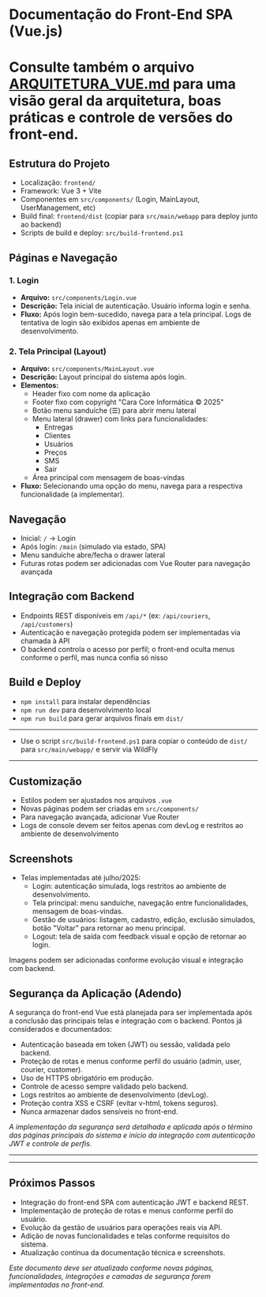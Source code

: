 # Documentação do Front-End SPA (Vue.js)
#
# Consulte também o arquivo [ARQUITETURA_VUE.md](ARQUITETURA_VUE.md) para uma visão geral da arquitetura, boas práticas e controle de versões do front-end.

## Estrutura do Projeto

- Localização: `frontend/`
- Framework: Vue 3 + Vite
- Componentes em `src/components/` (Login, MainLayout, UserManagement, etc)
- Build final: `frontend/dist` (copiar para `src/main/webapp` para deploy junto ao backend)
- Scripts de build e deploy: `src/build-frontend.ps1`

## Páginas e Navegação

### 1. Login

- **Arquivo:** `src/components/Login.vue`
- **Descrição:** Tela inicial de autenticação. Usuário informa login e senha.
- **Fluxo:** Após login bem-sucedido, navega para a tela principal. Logs de tentativa de login são exibidos apenas em ambiente de desenvolvimento.

### 2. Tela Principal (Layout)

- **Arquivo:** `src/components/MainLayout.vue`
- **Descrição:** Layout principal do sistema após login.
- **Elementos:**
  - Header fixo com nome da aplicação
  - Footer fixo com copyright "Cara Core Informática © 2025"
  - Botão menu sanduíche (☰) para abrir menu lateral
  - Menu lateral (drawer) com links para funcionalidades:
    - Entregas
    - Clientes
    - Usuários
    - Preços
    - SMS
    - Sair
  - Área principal com mensagem de boas-vindas
- **Fluxo:** Selecionando uma opção do menu, navega para a respectiva funcionalidade (a implementar).

## Navegação

- Inicial: `/` → Login
- Após login: `/main` (simulado via estado, SPA)
- Menu sanduíche abre/fecha o drawer lateral
- Futuras rotas podem ser adicionadas com Vue Router para navegação avançada

## Integração com Backend

- Endpoints REST disponíveis em `/api/*` (ex: `/api/couriers`, `/api/customers`)
- Autenticação e navegação protegida podem ser implementadas via chamada à API
- O backend controla o acesso por perfil; o front-end oculta menus conforme o perfil, mas nunca confia só nisso

## Build e Deploy

- `npm install` para instalar dependências
- `npm run dev` para desenvolvimento local
- `npm run build` para gerar arquivos finais em `dist/`

---

- Use o script `src/build-frontend.ps1` para copiar o conteúdo de `dist/` para `src/main/webapp/` e servir via WildFly

---

## Customização

- Estilos podem ser ajustados nos arquivos `.vue`
- Novas páginas podem ser criadas em `src/components/`
- Para navegação avançada, adicionar Vue Router
- Logs de console devem ser feitos apenas com devLog e restritos ao ambiente de desenvolvimento

## Screenshots

- Telas implementadas até julho/2025:
  - Login: autenticação simulada, logs restritos ao ambiente de desenvolvimento.
  - Tela principal: menu sanduíche, navegação entre funcionalidades, mensagem de boas-vindas.
  - Gestão de usuários: listagem, cadastro, edição, exclusão simulados, botão "Voltar" para retornar ao menu principal.
  - Logout: tela de saída com feedback visual e opção de retornar ao login.

Imagens podem ser adicionadas conforme evolução visual e integração com backend.

## Segurança da Aplicação (Adendo)


A segurança do front-end Vue está planejada para ser implementada após a conclusão das principais telas e integração com o backend. Pontos já considerados e documentados:

- Autenticação baseada em token (JWT) ou sessão, validada pelo backend.
- Proteção de rotas e menus conforme perfil do usuário (admin, user, courier, customer).
- Uso de HTTPS obrigatório em produção.
- Controle de acesso sempre validado pelo backend.
- Logs restritos ao ambiente de desenvolvimento (devLog).
- Proteção contra XSS e CSRF (evitar v-html, tokens seguros).
- Nunca armazenar dados sensíveis no front-end.


*A implementação da segurança será detalhada e aplicada após o término das páginas principais do sistema e início da integração com autenticação JWT e controle de perfis.*

---


---

## Próximos Passos

- Integração do front-end SPA com autenticação JWT e backend REST.
- Implementação de proteção de rotas e menus conforme perfil do usuário.
- Evolução da gestão de usuários para operações reais via API.
- Adição de novas funcionalidades e telas conforme requisitos do sistema.
- Atualização contínua da documentação técnica e screenshots.

*Este documento deve ser atualizado conforme novas páginas, funcionalidades, integrações e camadas de segurança forem implementadas no front-end.*
